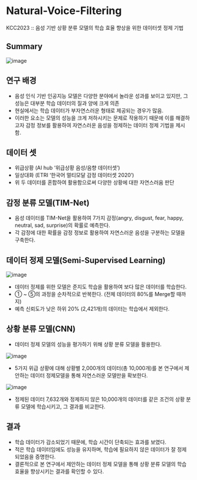 # Natural-Voice-Filtering
KCC2023 :: 음성 기반 상황 분류 모델의 학습 효율 향상을 위한 데이터셋 정제 기법

## Summary
![image](https://github.com/sungsiyul/Natural-Voice-Filtering/assets/86465983/2c2a5af2-5166-4f28-a6b7-874642227081)

## 연구 배경
- 음성 인식 기반 인공지능 모델은 다양한 분야에서 놀라운 성과를 보이고 있지만, 그 성능은 대부분 학습 데이터의 질과 양에 크게 의존
- 현실에서는 학습 데이터가 부자연스러운 형태로 제공되는 경우가 많음.
- 이러한 요소는 모델의 성능을 크게 저하시키는 문제로 작용하기 때문에 이를 해결하고자 감정 정보를 활용하여 자연스러운 음성을 정제하는 데이터 정제 기법을 제시함.

## 데이터 셋
- 위급상황 (AI hub ‘위급상황 음성/음향 데이터셋’)
- 일상대화 (ETRI ‘한국어 멀티모달 감정 데이터셋 2020’)
- 위 두 데이터를 혼합하여 활용함으로써 다양한 상황에 대한 자연스러움 판단

## 감정 분류 모델(TIM-Net)
- 음성 데이터를 TIM-Net을 활용하여 7가지 감정(angry, disgust, fear, happy, neutral, sad, surprise)의 확률로 예측한다.
- 각 감정에 대한 확률을 감정 정보로 활용하여 자연스러운 음성을 구분하는 모델을 구축한다.

## 데이터 정제 모델(Semi-Supervised Learning)
![image](https://github.com/sungsiyul/Natural-Voice-Filtering/assets/86465983/6d246433-54be-49c1-a93e-ad8beef32bbd)
- 데이터 정제를 위한 모델은 준지도 학습을 활용하여 보다 많은 데이터를 학습한다.
- ① ~ ⑤의 과정을 순차적으로 반복한다. (전체 데이터의 80%를 Merge할 때까지)
- 예측 신뢰도가 낮은 하위 20% (2,421개)의 데이터는 학습에서 제외한다.

## 상황 분류 모델(CNN)
- 데이터 정제 모델의 성능을 평가하기 위해 상황 분류 모델을 활용한다.

![image](https://github.com/sungsiyul/Natural-Voice-Filtering/assets/86465983/c5faea52-b722-424f-9633-4c2f5a28f6b5)
- 5가지 위급 상황에 대해 상황별 2,000개의 데이터(총 10,000개)를 본 연구에서 제안하는 데이터 정제모델을 통해 자연스러운 모델만을 확보한다.

![image](https://github.com/sungsiyul/Natural-Voice-Filtering/assets/86465983/a2e12c92-f116-4285-9843-7eaa4c43beef)
- 정제된 데이터 7,632개와 정제하지 않은 10,000개의 데이터를 같은 조건의 상황 분류 모델에 학습시키고, 그 결과를 비교한다.

## 결과
- 학습 데이터가 감소되었기 때문에, 학습 시간이 단축되는 효과를 보였다.
- 적은 학습 데이터임에도 성능을 유지하며, 학습에 필요하지 않은 데이터가 잘 정제되었음을 증명한다.
- 결론적으로 본 연구에서 제안하는 데이터 정제 모델을 통해 상황 분류 모델의 학습 효율을 향상시키는 결과를 확인할 수 있다.

